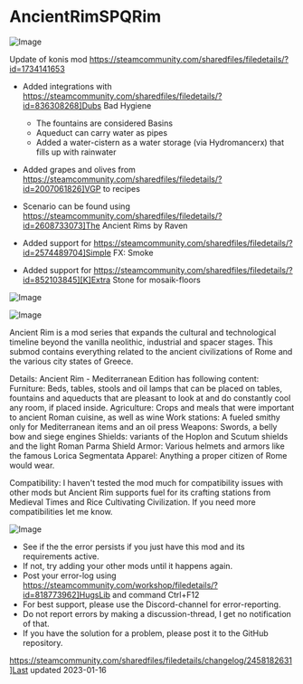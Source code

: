 # AncientRimSPQRim

![Image](https://i.imgur.com/buuPQel.png)

Update of konis mod
https://steamcommunity.com/sharedfiles/filedetails/?id=1734141653

- Added integrations with https://steamcommunity.com/sharedfiles/filedetails/?id=836308268]Dubs Bad Hygiene
  * The fountains are considered Basins
  * Aqueduct can carry water as pipes
  * Added a water-cistern as a water storage (via Hydromancerx) that fills up with rainwater

- Added grapes and olives from https://steamcommunity.com/sharedfiles/filedetails/?id=2007061826]VGP to recipes
- Scenario can be found using https://steamcommunity.com/sharedfiles/filedetails/?id=2608733073]The Ancient Rims by Raven
- Added support for https://steamcommunity.com/sharedfiles/filedetails/?id=2574489704]Simple FX: Smoke
- Added support for https://steamcommunity.com/sharedfiles/filedetails/?id=852103845][K]Extra Stone for mosaik-floors

![Image](https://i.imgur.com/pufA0kM.png)

	
![Image](https://i.imgur.com/Z4GOv8H.png)

Ancient Rim is a mod series that expands the cultural and technological timeline beyond the vanilla neolithic, industrial and spacer stages.
This submod contains everything related to the ancient civilizations of Rome and the various city states of Greece.

Details:
Ancient Rim - Mediterranean Edition has following content:
Furniture: Beds, tables, stools and oil lamps that can be placed on tables, fountains and aqueducts that are pleasant to look at and do constantly cool any room, if placed inside.
Agriculture: Crops and meals that were important to ancient Roman cuisine, as well as wine
Work stations: A fueled smithy only for Mediterranean items and an oil press
Weapons: Swords, a belly bow and siege engines
Shields: variants of the Hoplon and Scutum shields and the light Roman Parma Shield
Armor: Various helmets and armors like the famous Lorica Segmentata
Apparel: Anything a proper citizen of Rome would wear.

Compatibility:
I haven't tested the mod much for compatibility issues with other mods but Ancient Rim supports fuel for its crafting stations from Medieval Times and Rice Cultivating Civilization. If you need more compatibilities let me know.

![Image](https://i.imgur.com/PwoNOj4.png)



-  See if the the error persists if you just have this mod and its requirements active.
-  If not, try adding your other mods until it happens again.
-  Post your error-log using https://steamcommunity.com/workshop/filedetails/?id=818773962]HugsLib and command Ctrl+F12
-  For best support, please use the Discord-channel for error-reporting.
-  Do not report errors by making a discussion-thread, I get no notification of that.
-  If you have the solution for a problem, please post it to the GitHub repository.




https://steamcommunity.com/sharedfiles/filedetails/changelog/2458182631]Last updated 2023-01-16
